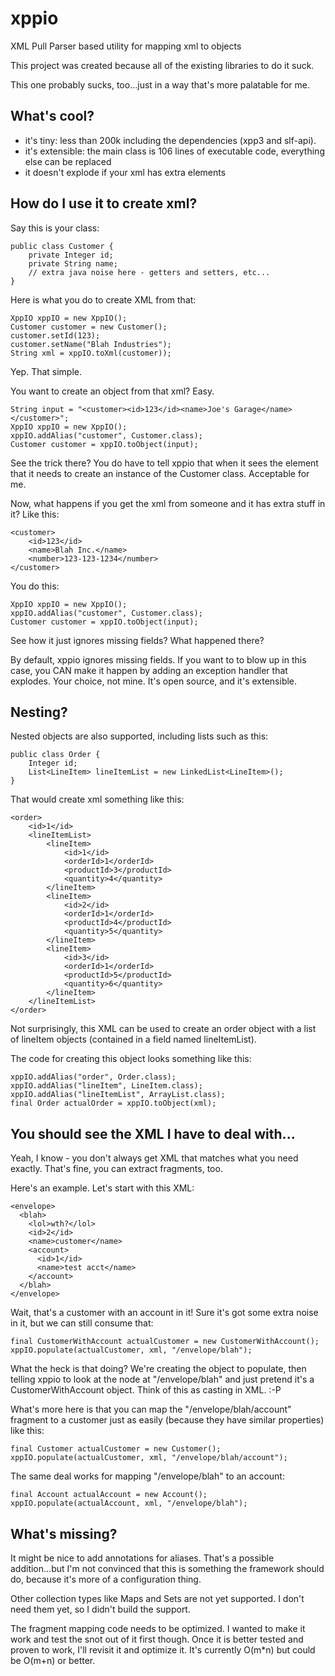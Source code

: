 xppio
=====

XML Pull Parser based utility for mapping xml to objects

This project was created because all of the existing libraries to do it suck.

This one probably sucks, too...just in a way that's more palatable for me.

What's cool?
------
* it's tiny: less than 200k including the dependencies (xpp3 and slf-api).
* it's extensible: the main class is 106 lines of executable code, everything else can be replaced
* it doesn't explode if your xml has extra elements


How do I use it to create xml?
------

Say this is your class:

	public class Customer {
		private Integer id;
		private String name;
		// extra java noise here - getters and setters, etc...
	}

Here is what you do to create XML from that:

	XppIO xppIO = new XppIO();
	Customer customer = new Customer();
	customer.setId(123);
	customer.setName("Blah Industries");
	String xml = xppIO.toXml(customer));

Yep. That simple.

You want to create an object from that xml? Easy.

	String input = "<customer><id>123</id><name>Joe's Garage</name></customer>";
	XppIO xppIO = new XppIO();
	xppIO.addAlias("customer", Customer.class);
	Customer customer = xppIO.toObject(input);

See the trick there? You do have to tell xppio that when it sees the <customer> element that it needs to create an
instance of the Customer class. Acceptable for me.

Now, what happens if you get the xml from someone and it has extra stuff in it? Like this:

	<customer>
		<id>123</id>
		<name>Blah Inc.</name>
		<number>123-123-1234</number>
	</customer>

You do this:

	XppIO xppIO = new XppIO();
	xppIO.addAlias("customer", Customer.class);
	Customer customer = xppIO.toObject(input);

See how it just ignores missing fields? What happened there?

By default, xppio ignores missing fields. If you want to to blow up in this case, you CAN make it happen by adding an
exception handler that explodes. Your choice, not mine. It's open source, and it's extensible.

Nesting?
------

Nested objects are also supported, including lists such as this:

	public class Order {
		Integer id;
		List<LineItem> lineItemList = new LinkedList<LineItem>();
	}

That would create xml something like this:

	<order>
		<id>1</id>
		<lineItemList>
			<lineItem>
				<id>1</id>
				<orderId>1</orderId>
				<productId>3</productId>
				<quantity>4</quantity>
			</lineItem>
			<lineItem>
				<id>2</id>
				<orderId>1</orderId>
				<productId>4</productId>
				<quantity>5</quantity>
			</lineItem>
			<lineItem>
				<id>3</id>
				<orderId>1</orderId>
				<productId>5</productId>
				<quantity>6</quantity>
			</lineItem>
		</lineItemList>
	</order>

Not surprisingly, this XML can be used to create an order object with a list of lineItem objects (contained in a field
named lineItemList).

The code for creating this object looks something like this:

	xppIO.addAlias("order", Order.class);
	xppIO.addAlias("lineItem", LineItem.class);
	xppIO.addAlias("lineItemList", ArrayList.class);
	final Order actualOrder = xppIO.toObject(xml);

You should see the XML I have to deal with...
------
Yeah, I know - you don't always get XML that matches what you need exactly. That's fine, you can extract fragments, too.

Here's an example. Let's start with this XML:

	<envelope>
	  <blah>
		<lol>wth?</lol>
		<id>2</id>
		<name>customer</name>
		<account>
		  <id>1</id>
		  <name>test acct</name>
		</account>
	  </blah>
	</envelope>

Wait, that's a customer with an account in it! Sure it's got some extra noise in it, but we can still consume that:

	final CustomerWithAccount actualCustomer = new CustomerWithAccount();
	xppIO.populate(actualCustomer, xml, "/envelope/blah");

What the heck is that doing? We're creating the object to populate, then telling xppio to look at the node at
"/envelope/blah" and just pretend it's a CustomerWithAccount object. Think of this as casting in XML. :-P

What's more here is that you can map the "/envelope/blah/account" fragment to a customer just as easily (because they
have similar properties) like this:

	final Customer actualCustomer = new Customer();
	xppIO.populate(actualCustomer, xml, "/envelope/blah/account");

The same deal works for mapping "/envelope/blah" to an account:

	final Account actualAccount = new Account();
	xppIO.populate(actualAccount, xml, "/envelope/blah");


What's missing?
------
It might be nice to add annotations for aliases. That's a possible addition...but I'm not convinced that this is
something the framework should do, because it's more of a configuration thing.

Other collection types like Maps and Sets are not yet supported. I don't need them yet, so I didn't build the support.

The fragment mapping code needs to be optimized. I wanted to make it work and test the snot out of it first though. Once
it is better tested and proven to work, I'll revisit it and optimize it. It's currently O(m*n) but could be O(m+n) or
better.
